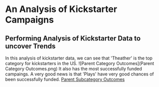 # An Analysis of Kickstarter Campaigns
## Performing Analysis of Kickstarter Data to uncover Trends
In this analysis of kickstarter data, we can see that 'Theather' is the top category for kickstarters in the US.
![Parent Category Outcomes](Parent Category Outcomes.png)
It also has the most successfully funded campaings.
A very good news is that 'Plays' have very good chances of been successfully funded.
[Parent Subcategory Outcomes](https://github.com/Pascalduc/kickstarter-analysis/blob/main/Parent%20Category%20Outcomes.png)

